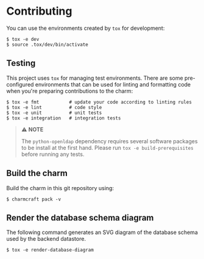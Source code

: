 # Contributing

You can use the environments created by `tox` for development:

```shell
$ tox -e dev
$ source .tox/dev/bin/activate
```

## Testing

This project uses `tox` for managing test environments. There are some
pre-configured environments that can be used for linting and formatting code
when you're preparing contributions to the charm:

```shell
$ tox -e fmt           # update your code according to linting rules
$ tox -e lint          # code style
$ tox -e unit          # unit tests
$ tox -e integration   # integration tests
```

> ⚠️ **NOTE**
>
> The `python-openldap` dependency requires several software packages to be
> install at the first hand. Please run `tox -e build-prerequisites` before
> running any tests.

## Build the charm

Build the charm in this git repository using:

```shell
$ charmcraft pack -v
```

## Render the database schema diagram

The following command generates an SVG diagram of the database schema used by
the backend datastore.

```shell
$ tox -e render-database-diagram
```
